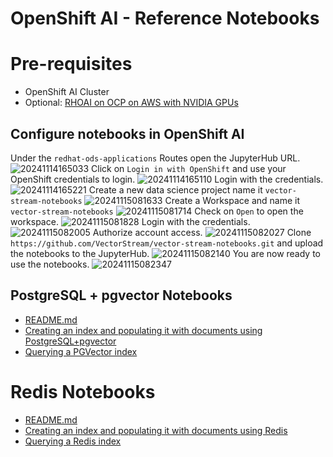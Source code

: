 # OpenShift AI - Reference Notebooks

# Pre-requisites
- OpenShift AI Cluster
- Optional:  [RHOAI on OCP on AWS with NVIDIA GPUs](https://catalog.demo.redhat.com/catalog?item=babylon-catalog-prod/sandboxes-gpte.ocp4-demo-rhods-nvidia-gpu-aws.prod&utm_source=webapp&utm_medium=share-link)

## Configure notebooks in OpenShift AI
Under the `redhat-ods-applications` Routes open the JupyterHub URL.
![20241114165033](https://i.imgur.com/durq04o.png)
Click on `Login in with OpenShift` and use your OpenShift credentials to login.
![20241114165110](https://i.imgur.com/2Bebsm4.png)
Login with the credentials.
![20241114165221](https://i.imgur.com/aH2wgGp.png)
Create a new data science project name it  `vector-stream-notebooks`
![20241115081633](https://i.imgur.com/PetCQv4.png)
Create a Workspace and name it `vector-stream-notebooks`
![20241115081714](https://i.imgur.com/6kPAZ9R.png)
Check on `Open` to open the workspace.
![20241115081828](https://i.imgur.com/0q8K66P.png)
Login with the credentials.
![20241115082005](https://i.imgur.com/8D3ct43.png)
Authorize account access.
![20241115082027](https://i.imgur.com/QVLyev4.png)
Clone `https://github.com/VectorStream/vector-stream-notebooks.git` and upload the notebooks to the JupyterHub.
![20241115082140](https://i.imgur.com/Gdpou6N.png)
You are now ready to use the notebooks.
![20241115082347](https://i.imgur.com/3G22I83.png)

## PostgreSQL + pgvector Notebooks
- [README.md](pgvector/README.md)
- [Creating an index and populating it with documents using PostgreSQL+pgvector](pgvector/Langchain-PgVector-Ingest.ipynb)
- [Querying a PGVector index](pgvector/Langchain-PgVector-Query.ipynb)

# Redis Notebooks
- [README.md](redis/README.md)
- [Creating an index and populating it with documents using Redis](redis/Langchain-Redis-Ingest.ipynb)
- [Querying a Redis index](redis/Langchain-Redis-Query.ipynb)